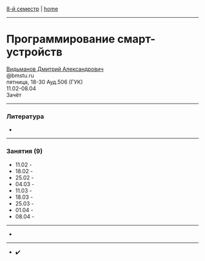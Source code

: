 [8-й семестр](../2022_8_sem.md) | [home](../README.md)
____________________________________
# Программирование смарт-устройств
[Видьманов Дмитрий Александрович](https://studizba.com/hs/151-mgtu-im-baumana/teachers/172-kafedra-iu-3-informacionnye-sistemy-i-te/5094-vidmanov-dmitrij-aleksandrovich.html) \
@bmstu.ru \
пятница, 18-30 Ауд.506 (ГУК)\
11.02-08.04 \
Зачёт
____________________________________
### Литература

* 
____________________________________
### Занятия (9)

* 11.02 -  
* 18.02 -  
* 25.02 -  
* 04.03 -  
* 11.03 -  
* 18.03 -  
* 25.03 -   
* 01.04 -  
* 08.04 -  


____________________________________

* 

____________________________________

* ✔️
